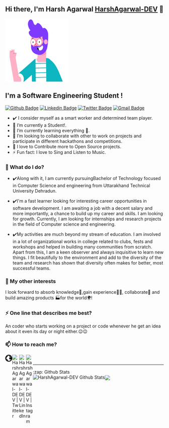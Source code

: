 
## Hi there, I'm Harsh Agarwal [HarshAgarwal-DEV][website] 👋


<img src="https://github.com/HarshAgarwal-DEV/HarshAgarwal-DEV/blob/master/hi.gif" alt="alt text" width="200" height="200" /><br>
## I'm a  Software Engineering Student !
[![Github Badge](https://img.shields.io/badge/-Github-000?style=flat-square&logo=Github&logoColor=white&link=https://github.com/erickeagle)](https://github.com/HarshAgarwal-DEV)
[![Linkedin Badge](https://img.shields.io/badge/-LinkedIn-blue?style=flat-square&logo=Linkedin&logoColor=white&link=https://www.linkedin.com/in/kalashj16/)](https://linkedin.com/in/harshagarwal2002)
[![Twitter Badge](https://img.shields.io/badge/-Twitter-1ca0f1?style=flat-square&labelColor=1ca0f1&logo=twitter&logoColor=white&link=https://twitter.com/erickeagle8)](https://twitter.com/HarshAG68814527)
[![Gmail Badge](https://img.shields.io/badge/-Gmail-c14438?style=flat-square&logo=Gmail&logoColor=white&link=mailto:jindalkalash298@gmail.com)](mailto:harshu07022002@gmail.com)



- ✔️ I consider myself as a smart worker and determined team player.
- 🔭 I’m currently a Student!.
- 🌱 I’m currently learning everything 🤣.
- 👯 I’m looking to collaborate with other to work on projects and participate in different hackathons and competitions.
- 🥅 I love to Contribute more to Open Source projects.
- ⚡ Fun fact: I love to Sing and Listen to Music.

### 🌱 What do I do?
- ✔️Along with it, I am currently pursuingBachelor of Technology focused in Computer Science and engineering from Uttarakhand Technical University Dehradun.

- ✔️I'm a fast learner looking for interesting career opportunities in software development. I am awaiting a job with a decent salary and more importantly, a chance to build up my career and skills. I am looking for growth. Currently, I am looking for internships and research projects in the field of Computer science and engineering.

- ✔️My activities are much beyond my stream of education. I am involved in a lot of organizational works in college related to clubs, fests and workshops and helped in building many communities from scratch. Apart from this, I am a keen observer and always inquisitive to learn new things. I fit beautifully to the environment and add to the diversity of the team and research has shown that diversity often makes for better, most successful teams. 



### 👯 My other interests

I look forward to absorb knowledge🧠,gain experience👨‍🏭, collaborate🤝 and build amazing products 🏭for the world🌍!

### ⚡ One line that describes me best? 
An coder who starts working on a project or code whenever he get  an idea about it even its day or night either.😉😉

### 📫 How to reach me?

[<img align="left" alt="harsh2002.me" width="22px" src="https://raw.githubusercontent.com/iconic/open-iconic/master/svg/globe.svg" />][website]
[<img align="left" alt="HarshAgarwal-DEV | Twitter" width="22px" src="https://cdn.jsdelivr.net/npm/simple-icons@v3/icons/twitter.svg" />][twitter]
[<img align="left" alt="HarshAgarwal-DEV | LinkedIn" width="22px" src="https://cdn.jsdelivr.net/npm/simple-icons@v3/icons/linkedin.svg" />][linkedin]
[<img align="left" alt="HarshAgarwal-DEV | Instagram" width="22px" src="https://cdn.jsdelivr.net/npm/simple-icons@v3/icons/instagram.svg" />][instagram]

<br />

---


  <summary>:zap: Github Stats</summary>

  <img align="left" alt="HarshAgarwal-DEV Github Stats" src="https://github-readme-stats.vercel.app/api?username=HarshAgarwal-DEV&show_icons=true&hide_border=true" />
      <a href="https://github.com/HarshAgarwal-DEV"><img align="center" src="https://github-readme-stats.anuraghazra1.vercel.app/api/top-langs/?username=HarshAgarwal-DEv&layout=compact&theme=buefy" /></a>



[website]: https://harsh2002.me
[twitter]: https://twitter.com/HarshAg68814527
[instagram]: https://www.instagram.com/the_cyber_dev
[linkedin]: https://linkedin.com/in/harshagarwal2002





